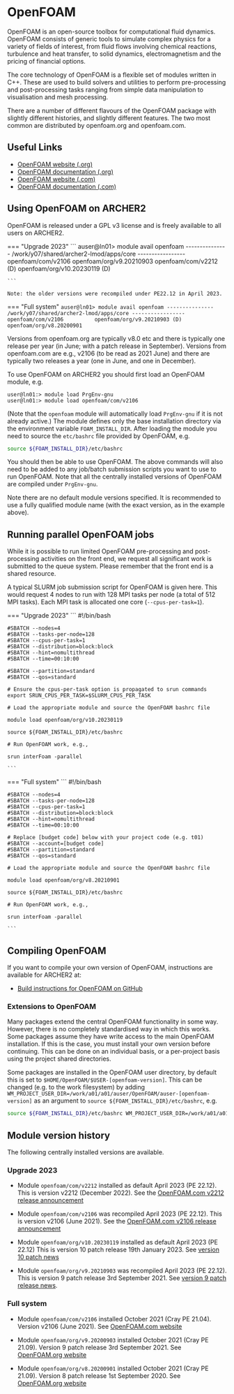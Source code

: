 # OpenFOAM

OpenFOAM is an open-source toolbox for computational fluid dynamics.
OpenFOAM consists of generic tools to simulate complex physics for a
variety of fields of interest, from fluid flows involving chemical
reactions, turbulence and heat transfer, to solid dynamics,
electromagnetism and the pricing of financial options.

The core technology of OpenFOAM is a flexible set of modules written in
C++. These are used to build solvers and utilities to perform
pre-processing and post-processing tasks ranging from simple data
manipulation to visualisation and mesh processing.

There are a number of different flavours of the OpenFOAM package with
slightly different histories, and slightly different features. The two
most common are distributed by openfoam.org and openfoam.com.

## Useful Links

  - [OpenFOAM website (.org)](https://openfoam.org)
  - [OpenFOAM documentation (.org)](https://cfd.direct/openfoam/user-guide/)
  - [OpenFOAM website (.com)](https://www.openfoam.com)
  - [OpenFOAM documentation (.com)](https://www.openfoam.com/documentation/)

## Using OpenFOAM on ARCHER2

OpenFOAM is released under a GPL v3 license and is freely available to
all users on ARCHER2.

=== "Upgrade 2023"
    ```
    auser@ln01> module avail openfoam
    --------------- /work/y07/shared/archer2-lmod/apps/core -----------------
    openfoam/com/v2106        openfoam/org/v9.20210903
    openfoam/com/v2212 (D)    openfoam/org/v10.20230119 (D)

    ```

    Note: the older versions were recompiled under PE22.12 in April 2023.

=== "Full system"
    ```
    auser@ln01> module avail openfoam
    --------------- /work/y07/shared/archer2-lmod/apps/core -----------------
    openfoam/com/v2106          openfoam/org/v9.20210903 (D)
    openfoam/org/v8.20200901
    ```

Versions from openfoam.org are typically v8.0 etc and there is typically
one release per year (in June; with a patch release in September).
Versions from openfoam.com are e.g., v2106 (to be read as 2021 June) and
there are typically two releases a year (one in June, and one in
December).

To use OpenFOAM on ARCHER2 you should first load an OpenFOAM module,
e.g.

```
user@ln01:> module load PrgEnv-gnu
user@ln01:> module load openfoam/com/v2106
```

(Note that the `openfoam` module will automatically load `PrgEnv-gnu`
if it is not already active.)
The module defines only the base installation directory via the
environment variable `FOAM_INSTALL_DIR`. After loading the module you
need to source the `etc/bashrc` file provided by OpenFOAM, e.g.

```bash
source ${FOAM_INSTALL_DIR}/etc/bashrc
```

You should then be able to use OpenFOAM. The above commands will also
need to be added to any job/batch submission scripts you want to use to
run OpenFOAM. Note that all the centrally installed versions of OpenFOAM
are compiled under `PrgEnv-gnu`.

Note there are no default module versions specified. It is recommended to
use a fully qualified module name (with the exact version, as in the
example above).

## Running parallel OpenFOAM jobs

While it is possible to run limited OpenFOAM pre-processing and
post-processing activities on the front end, we request all significant
work is submitted to the queue system. Please remember that the front
end is a shared resource.

A typical SLURM job submission script for OpenFOAM is given here. This
would request 4 nodes to run with 128 MPI tasks per node (a total of 512
MPI tasks). Each MPI task is allocated one core (`--cpus-per-task=1`).

=== "Upgrade 2023"
    ```
    #!/bin/bash

    #SBATCH --nodes=4
    #SBATCH --tasks-per-node=128
    #SBATCH --cpus-per-task=1
    #SBATCH --distribution=block:block
    #SBATCH --hint=nomultithread
    #SBATCH --time=00:10:00

    #SBATCH --partition=standard
    #SBATCH --qos=standard

    # Ensure the cpus-per-task option is propagated to srun commands
    export SRUN_CPUS_PER_TASK=$SLURM_CPUS_PER_TASK

    # Load the appropriate module and source the OpenFOAM bashrc file

    module load openfoam/org/v10.20230119

    source ${FOAM_INSTALL_DIR}/etc/bashrc

    # Run OpenFOAM work, e.g.,

    srun interFoam -parallel

    ```


=== "Full system"
    ```
    #!/bin/bash

    #SBATCH --nodes=4
    #SBATCH --tasks-per-node=128
    #SBATCH --cpus-per-task=1
    #SBATCH --distribution=block:block
    #SBATCH --hint=nomultithread
    #SBATCH --time=00:10:00

    # Replace [budget code] below with your project code (e.g. t01)
    #SBATCH --account=[budget code]
    #SBATCH --partition=standard
    #SBATCH --qos=standard

    # Load the appropriate module and source the OpenFOAM bashrc file

    module load openfoam/org/v8.20210901

    source ${FOAM_INSTALL_DIR}/etc/bashrc

    # Run OpenFOAM work, e.g.,

    srun interFoam -parallel

    ```

## Compiling OpenFOAM

If you want to compile your own version of OpenFOAM, instructions are
available for ARCHER2 at:

 - [Build instructions for OpenFOAM on GitHub](https://github.com/hpc-uk/build-instructions/tree/main/apps/OpenFOAM)

### Extensions to OpenFOAM

Many packages extend the central OpenFOAM functionality in some way. However,
there is no completely standardised way in which this works. Some packages
assume they have write access to the main OpenFOAM installation. If this is
the case, you must install your own version before continuing. This
can be done on an individual basis, or a per-project basis using the
project shared directories.

Some packages are installed in the OpenFOAM user directory, by default this is
set to `$HOME/OpenFOAM/$USER-[openfoam-version]`. This can be changed (e.g. to
the work filesystem) by adding `WM_PROJECT_USER_DIR=/work/a01/a01/auser/OpenFOAM/auser-[openfoam-version]`
as an argument to `source ${FOAM_INSTALL_DIR}/etc/bashrc`, e.g.

```bash
source ${FOAM_INSTALL_DIR}/etc/bashrc WM_PROJECT_USER_DIR=/work/a01/a01/auser/OpenFOAM/auser-v2106
```

## Module version history

The following centrally installed versions are available.

### Upgrade 2023

- Module `openfoam/com/v2212` installed as default April 2023 (PE 22.12).
  This is version v2212 (December 2022).
  See the [OpenFOAM.com v2212 release announcement](https://www.openfoam.com/news/main-news/openfoam-v2212)

- Module `openfoam/com/v2106` was recompiled April 2023 (PE 22.12).
  This is version v2106 (June 2021).
  See the [OpenFOAM.com v2106 release announcement](https://www.openfoam.com/news/main-news/openfoam-v2106)

- Module `openfoam/org/v10.20230119` installed as default April 2023 (PE 22.12)
  This is version 10 patch release 19th January 2023.
  See [version 10 patch news](https://openfoam.org/news/v10-patch/)

- Module `openfoam/org/v9.20210903` was recompiled April 2023 (PE 22.12).
  This is version 9 patch release 3rd September 2021.
  See [version 9 patch release news](https://openfoam.org/news/v9-patch/).

### Full system

- Module `openfoam/com/v2106` installed October 2021 (Cray PE 21.04).
  Version v2106 (June 2021).
  See [OpenFOAM.com website](https://www.openfoam.com/news/main-news/openfoam-v2106)

- Module `openfoam/org/v9.20200903` installed October 2021 (Cray PE 21.09).
  Version 9 patch release 3rd September 2021.
  See [OpenFOAM.org website](https://openfoam.org/news/v9-patch/)

- Module `openfoam/org/v8.20200901` installed October 2021 (Cray PE 21.09).
  Version 8 patch release 1st September 2020.
  See [OpenFOAM.org website](https://openfoam.org/news/v8-patch/)
